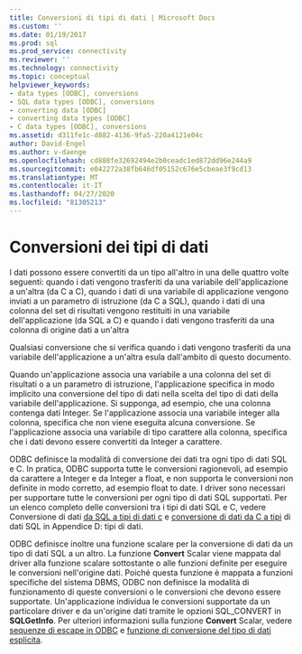 ```yaml
---
title: Conversioni di tipi di dati | Microsoft Docs
ms.custom: ''
ms.date: 01/19/2017
ms.prod: sql
ms.prod_service: connectivity
ms.reviewer: ''
ms.technology: connectivity
ms.topic: conceptual
helpviewer_keywords:
- data types [ODBC], conversions
- SQL data types [ODBC], conversions
- converting data [ODBC]
- converting data types [ODBC]
- C data types [ODBC], conversions
ms.assetid: d311fe1c-d882-4136-9fa5-220a4121e04c
author: David-Engel
ms.author: v-daenge
ms.openlocfilehash: cd888fe32692494e2b0ceadc1ed872dd96e244a9
ms.sourcegitcommit: e042272a38fb646df05152c676e5cbeae3f9cd13
ms.translationtype: MT
ms.contentlocale: it-IT
ms.lasthandoff: 04/27/2020
ms.locfileid: "81305213"
---
```

# <a name="data-type-conversions"></a>Conversioni dei tipi di dati
I dati possono essere convertiti da un tipo all'altro in una delle quattro volte seguenti: quando i dati vengono trasferiti da una variabile dell'applicazione a un'altra (da C a C), quando i dati di una variabile di applicazione vengono inviati a un parametro di istruzione (da C a SQL), quando i dati di una colonna del set di risultati vengono restituiti in una variabile dell'applicazione (da SQL a C) e quando i dati vengono trasferiti da una colonna di origine dati a un'altra  
  
 Qualsiasi conversione che si verifica quando i dati vengono trasferiti da una variabile dell'applicazione a un'altra esula dall'ambito di questo documento.  
  
 Quando un'applicazione associa una variabile a una colonna del set di risultati o a un parametro di istruzione, l'applicazione specifica in modo implicito una conversione del tipo di dati nella scelta del tipo di dati della variabile dell'applicazione. Si supponga, ad esempio, che una colonna contenga dati Integer. Se l'applicazione associa una variabile integer alla colonna, specifica che non viene eseguita alcuna conversione. Se l'applicazione associa una variabile di tipo carattere alla colonna, specifica che i dati devono essere convertiti da Integer a carattere.  
  
 ODBC definisce la modalità di conversione dei dati tra ogni tipo di dati SQL e C. In pratica, ODBC supporta tutte le conversioni ragionevoli, ad esempio da carattere a Integer e da Integer a float, e non supporta le conversioni non definite in modo corretto, ad esempio float to date. I driver sono necessari per supportare tutte le conversioni per ogni tipo di dati SQL supportati. Per un elenco completo delle conversioni tra i tipi di dati SQL e C, vedere Conversione di dati [da SQL a tipi di dati c](../../../odbc/reference/appendixes/converting-data-from-sql-to-c-data-types.md) e [conversione di dati da C a tipi](../../../odbc/reference/appendixes/converting-data-from-c-to-sql-data-types.md) di dati SQL in Appendice D: tipi di dati.  
  
 ODBC definisce inoltre una funzione scalare per la conversione di dati da un tipo di dati SQL a un altro. La funzione **Convert** Scalar viene mappata dal driver alla funzione scalare sottostante o alle funzioni definite per eseguire le conversioni nell'origine dati. Poiché questa funzione è mappata a funzioni specifiche del sistema DBMS, ODBC non definisce la modalità di funzionamento di queste conversioni o le conversioni che devono essere supportate. Un'applicazione individua le conversioni supportate da un particolare driver e da un'origine dati tramite le opzioni SQL_CONVERT in **SQLGetInfo**. Per ulteriori informazioni sulla funzione **Convert** Scalar, vedere [sequenze di escape in ODBC](../../../odbc/reference/develop-app/escape-sequences-in-odbc.md) e [funzione di conversione del tipo di dati esplicita](../../../odbc/reference/appendixes/explicit-data-type-conversion-function.md).
